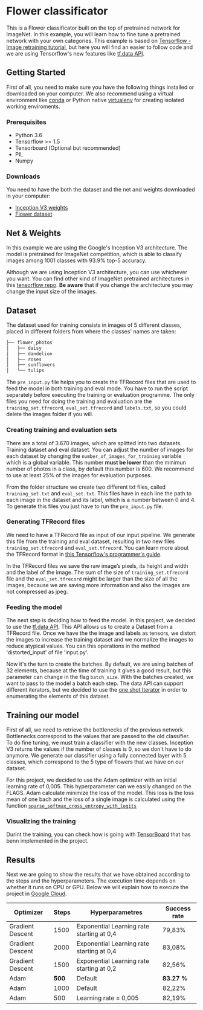 # Flower classificator
This is a Flower classificator built on the top of pretrained network for ImageNet. In this example, you will learn how to fine tune a pretrained network with your own categories. This example is based on [Tensorflow - Image retraining tutorial](https://www.tensorflow.org/tutorials/image_retraining), but here you will find an easier to follow code and we are using Tensorflow's new features like [tf.data API](https://www.tensorflow.org/api_docs/python/tf/data).

## Getting Started
First of all, you need to make sure you have the following things installed or downloaded on your computer. We also recommend using a virtual environment like [conda](https://www.anaconda.com/) or Python native [virtualenv](https://virtualenv.pypa.io/en/stable/) for creating isolated working enviroments.

### Prerequisites
* Python 3.6
* Tensorflow >= 1.5
* Tensorboard (Optional but recommended)
* PIL
* Numpy

### Downloads
You need to have the both the dataset and the net and weights downloaded in your computer:
* [Inception V3 weights](http://download.tensorflow.org/models/inception_v3_2016_08_28.tar.gz)
* [Flower dataset](http://download.tensorflow.org/example_images/flower_photos.tgz)

## Net & Weights
In this example we are using the Google's Inception V3 architecture. The model is pretrained for ImageNet competition, which is able to classify images among 1001 classes with 93.9% top-5 accuracy.

Although we are using Inception V3 architecture, you can use whichever you want. You can find other kind of ImageNet pretrained architectures in this [tensorflow repo](https://github.com/tensorflow/models/tree/master/research/slim). **Be aware** that if you change the architecture you may change the input size of the images.

## Dataset
The dataset used for training consists in images of 5 different classes, placed in different folders from where the classes' names are taken:

```bash
├── flower_photos
│   ├── daisy
│   ├── dandelion
│   ├── roses
│   ├── sunflowers
│   └── tulips
```

The `pre_input.py` file helps you to create the TFRecord files that are used to feed the model in both training and eval mode. You have to run the script separately before executing the training or evaluation programme. The only files you need for doing the training and evaluation are the `training_set.tfrecord`, `eval_set.tfrecord` and `labels.txt`, so you could delete the images folder if you will.

### Creating training and evaluation sets
There are a total of 3.670 images, which are splitted into two datasets. Training dataset and eval dataset. You can adjust the number of images for each dataset by changing the `number_of_images_for_training` variable which is a global variable. This number **must be lower** than the minimun number of photos in a class, by default this number is 600. We recommend to use at least 25% of the images for evaluation purposes.

From the folder structure we create two different txt files, called `training_set.txt` and `eval_set.txt`. This files have in each line the path to each image in the dataset and its label, which is a number between 0 and 4. To generate this files you just have to run the `pre_input.py` file.

### Generating TFRecord files
We need to have a TFRecord file as input of our input pipeline. We generate this file from the training and eval dataset, resulting in two new files `training_set.tfrecord` and `eval_set.tfrecord`. You can learn more about the TFRecord format in [this Tensorflow's programmer's guide](https://www.tensorflow.org/programmers_guide/datasets#consuming_tfrecord_data).

In the TFRecord files we save the raw image’s pixels, its height and width and the label of the image. The sum of the size of `training_set.tfrecord` file and the `eval_set.tfrecord` might be larger than the size of all the images, because we are saving more information and also the images are not compressed as jpeg.

### Feeding the model
The next step is deciding how to feed the model. In this project, we decided to use the [tf.data API](https://www.tensorflow.org/api_docs/python/tf/data). This API allows us to create a Dataset from a TFRecord file. Once we have the the image and labels as tensors, we distort the images to increase the training dataset and we normalize the images to reduce atypical values. You can this operations in the method 'distorted_input' of file 'input.py'.

Now it's the turn to create the batches. By default, we are using batches of 32 elements, because at the time of training it gives a good result, but this parameter can change in the flag `batch_size`. With the batches created, we want to pass to the model a batch each step. The data API can support different iterators, but we decided to use the [one shot Iterator](https://www.tensorflow.org/api_docs/python/tf/data/Dataset#make_one_shot_iterator) in order to enumerating the elements of this dataset. 

## Training our model
First of all, we need to retrieve the bottlenecks of the previous network. Bottlenecks correspond to the values that are passed to the old classifier. To do fine tuning, we must train a classifier with the new classes. Inception V3 returns the values if the number of classes is 0, so we don't have to do anymore. We generate our classifier using a fully connected layer with 5 classes, which correspond to the 5 type of flowers that we have on our dataset.

For this project, we decided to use the Adam optimizer with an initial learning rate of 0,005. This hyperparameter can we easily changed on the FLAGS. Adam calculate minimize the loss of the model. This loss is the loss mean of one bach and the loss of a single image is calculated using the function [`sparse_softmax_cross_entropy_with_logits`](https://www.tensorflow.org/api_docs/python/tf/nn/sparse_softmax_cross_entropy_with_logits)

### Visualizing the training
Durint the training, you can check how is going with [TensorBoard](https://www.tensorflow.org/programmers_guide/summaries_and_tensorboard) that has benn implemented in the project.

## Results
Next we are going to show the results that we have obtained according to the steps and the hyperparameters. The execution time depends on whether it runs on CPU or GPU. Below we will explain how to execute the project in [Google Cloud](cloud.google.com/).

| Optimizer| Steps | Hyperparametres | Success rate |
| ------------- | ------------- | ------------- |  ------------- |
Gradient Descent | 1500 | Exponential Learning rate starting at 0,4 | 79,83% |
Gradient Descent | 2000 | Exponential Learning rate starting at 0,4 | 83,08% |
Gradient Descent | 1500 | Exponential Learning rate starting at 0,2 | 82,56% |
Adam |**500** | Default | **83.27 %** |
Adam |1000 | Default | 82,22%  |
Adam |500 | Learning rate = 0,005 | 82,19% |
